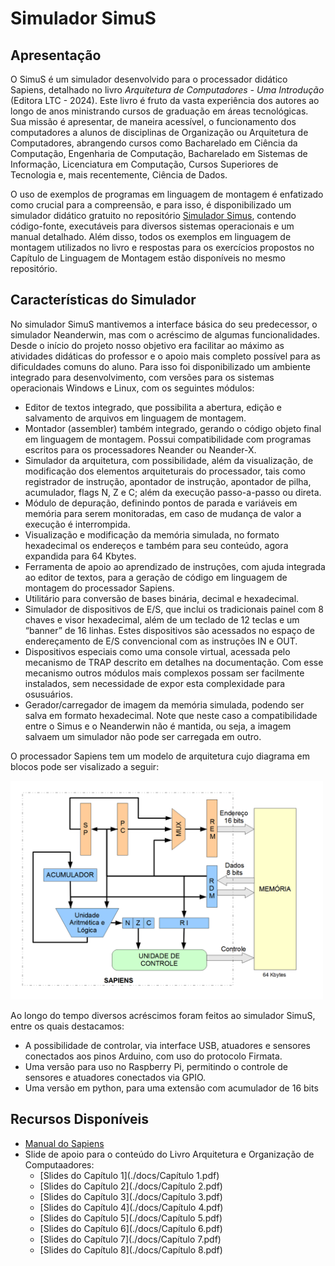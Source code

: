 # Simulador SimuS

## Apresentação

O SimuS é um simulador desenvolvido para o processador didático Sapiens, detalhado no livro *Arquitetura de Computadores - Uma Introdução* (Editora LTC - 2024). Este livro é fruto da vasta experiência dos autores ao longo de anos ministrando cursos de graduação em áreas tecnológicas. Sua missão é apresentar, de maneira acessível, o funcionamento dos computadores a alunos de disciplinas de Organização ou Arquitetura de Computadores, abrangendo cursos como Bacharelado em Ciência da Computação, Engenharia de Computação, Bacharelado em Sistemas de Informação, Licenciatura em Computação, Cursos Superiores de Tecnologia e, mais recentemente, Ciência de Dados.

O uso de exemplos de programas em linguagem de montagem é enfatizado como crucial para a compreensão, e para isso, é disponibilizado um simulador didático gratuito no repositório [Simulador Simus](https://github.com/Simulador-Simus/SimuS), contendo código-fonte, executáveis para diversos sistemas operacionais e um manual detalhado. Além disso, todos os exemplos em linguagem de montagem utilizados no livro e respostas para os exercícios propostos no Capítulo de Linguagem de Montagem estão disponíveis no mesmo repositório.

## Características do Simulador

No simulador SimuS mantivemos a interface básica do seu predecessor, o simulador Neanderwin, mas com o acréscimo de algumas funcionalidades. Desde o início do projeto nosso objetivo era facilitar ao máximo as atividades didáticas do professor e o apoio mais completo possível para as dificuldades comuns do aluno. Para isso foi disponibilizado um ambiente integrado para desenvolvimento, com versões para os sistemas operacionais Windows e Linux, com os seguintes módulos: 
- Editor de textos integrado, que possibilita a abertura, edição e  salvamento  de  arquivos em linguagem de montagem.
- Montador (assembler) também integrado, gerando o código  objeto final em  linguagem  de   montagem. Possui compatibilidade com programas escritos para os processadores Neander ou Neander-X.
- Simulador da arquitetura, com possibilidade, além da visualização, de modificação dos  elementos   arquiteturais do processador, tais como registrador de instrução, apontador de instrução, apontador de pilha, acumulador, flags N, Z e C; além da execução passo-a-passo ou direta.
- Módulo de depuração, definindo pontos de parada e variáveis em  memória para serem monitoradas,  em caso de mudança de valor a execução é interrompida.
- Visualização e modificação da memória simulada, no formato hexadecimal os endereços e também para seu conteúdo, agora expandida para 64 Kbytes.
- Ferramenta de  apoio  ao aprendizado de instruções, com  ajuda integrada ao editor de textos,  para  a geração de  código em  linguagem  de montagem  do processador Sapiens.
- Utilitário para conversão de bases binária, decimal e hexadecimal.
- Simulador de dispositivos de E/S,  que inclui os tradicionais painel com 8 chaves e visor hexadecimal, além de um teclado de 12 teclas e um “banner” de 16 linhas. Estes  dispositivos   são acessados no espaço de endereçamento de E/S convencional com as instruções IN e OUT.
- Dispositivos  especiais como uma  console  virtual, acessada  pelo  mecanismo de TRAP descrito em detalhes na documentação. Com esse mecanismo   outros   módulos   mais complexos  possam   ser  facilmente   instalados,  sem necessidade  de   expor   esta   complexidade   para   osusuários.
- Gerador/carregador de imagem da memória simulada, podendo ser salva em formato hexadecimal. Note que neste caso a compatibilidade entre o Simus e o Neanderwin não é mantida, ou seja, a imagem salvaem um simulador não pode ser carregada em outro.

O processador Sapiens tem um modelo de arquitetura cujo diagrama em blocos pode ser visalizado a seguir:

<img src="Sapiens.png" name="SimuS" data-align="bottom" data-hspace="1" data-vspace="1" data-border="0" width="500" height="350" />

Ao longo do tempo diversos acréscimos foram feitos ao simulador SimuS, entre os quais destacamos:
- A possibilidade de controlar, via interface USB, atuadores e sensores conectados aos pinos Arduino, com uso do protocolo Firmata. 
- Uma versão para uso no Raspberry Pi, permitindo o controle de sensores e atuadores conectados via GPIO. 
- Uma versão em python, para uma extensão com acumulador de 16 bits
  
## Recursos Disponíveis

- [Manual do Sapiens](./simus.pdf)
- Slide de apoio para o conteúdo do Livro Arquitetura e Organização de Computaadores:
    - [Slides do Capítulo 1](./docs/Capítulo 1.pdf)
    - [Slides do Capítulo 2](./docs/Capítulo 2.pdf)
    - [Slides do Capítulo 3](./docs/Capítulo 3.pdf)
    - [Slides do Capítulo 4](./docs/Capítulo 4.pdf)
    - [Slides do Capítulo 5](./docs/Capítulo 5.pdf)
    - [Slides do Capítulo 6](./docs/Capítulo 6.pdf)
    - [Slides do Capítulo 7](./docs/Capítulo 7.pdf)
    - [Slides do Capítulo 8](./docs/Capítulo 8.pdf)



